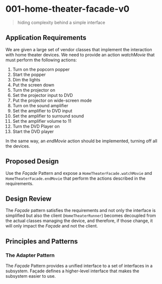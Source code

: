 # 001-home-theater-facade-v0
> hiding complexity behind a simple interface

## Application Requirements
We are given a large set of vendor classes that implement the interaction with home theater devices. We need to provide an action *watchMovie* that must perform the following actions:
1. Turn on the popcorn popper
2. Start the popper
3. Dim the lights
4. Put the screen down
5. Turn the projector on
6. Set the projector input to DVD
7. Put the projector on wide-screen mode
8. Turn on the sound amplifier
9. Set the amplifier to DVD input
10. Set the amplifier to surround sound
11. Set the amplifier volume to 11
12. Turn the DVD Player on
13. Start the DVD player

In the same way, an *endMovie* action should be implemented, turning off all the devices.

## Proposed Design
Use the *Façade* Pattern and expose a `HomeTheaterFacade.watchMovie` and `HomeTheaterFacade.endMovie` that perform the actions described in the requirements.


## Design Review
The *Façade* pattern satisfies the requirements and not only the interface is simplified but also the client (`HomeTheaterRunner`) becomes decoupled from the actual classes managing the device, and therefore, if those change, it will only impact the *Façade* and not the client.


## Principles and Patterns

### The Adapter Pattern
The *Façade* Pattern provides a unified interface to a set of interfaces in a subsystem. Façade defines a higher-level interface that makes the subsystem easier to use.